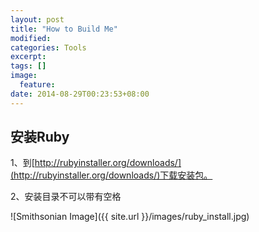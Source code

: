 ```yaml
---
layout: post
title: "How to Build Me"
modified:
categories: Tools
excerpt:
tags: []
image:
  feature:
date: 2014-08-29T00:23:53+08:00
---
```




## 安装Ruby
1、到[http://rubyinstaller.org/downloads/](http://rubyinstaller.org/downloads/)下载安装包。   



2、安装目录不可以带有空格



![Smithsonian Image]({{ site.url }}/images/ruby_install.jpg)
